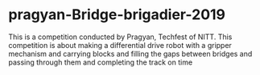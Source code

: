 # pragyan-Bridge-brigadier-2019

This is a competition conducted by Pragyan, Techfest of NITT.
This competition is about making a differential drive robot with a gripper mechanism and carrying blocks and filling the gaps between bridges and passing through them and completing the track on time
